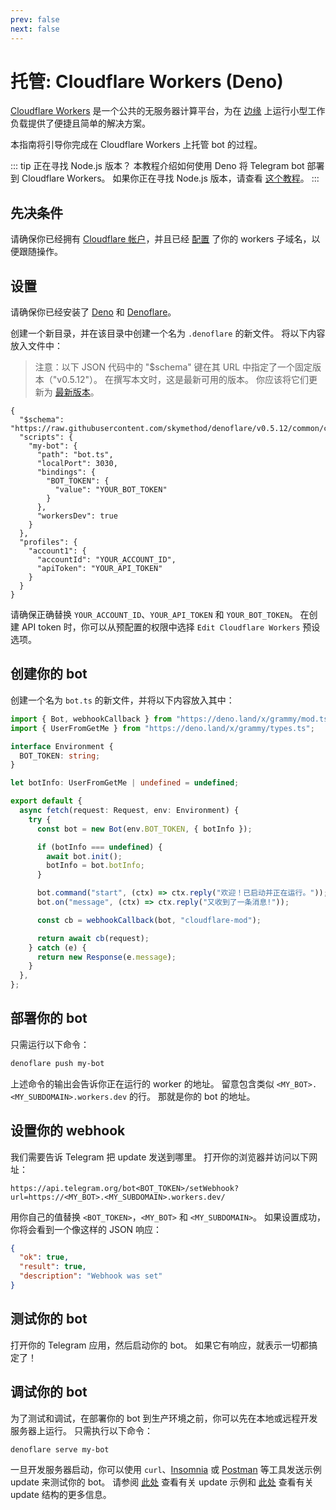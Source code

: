 ```yaml
---
prev: false
next: false
---
```


# 托管: Cloudflare Workers (Deno)

[Cloudflare Workers](https://workers.cloudflare.com) 是一个公共的无服务器计算平台，为在 [边缘](https://en.wikipedia.org/wiki/Edge_computing) 上运行小型工作负载提供了便捷且简单的解决方案。

本指南将引导你完成在 Cloudflare Workers 上托管 bot 的过程。

::: tip 正在寻找 Node.js 版本？
本教程介绍如何使用 Deno 将 Telegram bot 部署到 Cloudflare Workers。
如果你正在寻找 Node.js 版本，请查看 [这个教程](./cloudflare-workers-nodejs)。
:::

## 先决条件

请确保你已经拥有 [Cloudflare 帐户](https://dash.cloudflare.com/login)，并且已经 [配置](https://dash.cloudflare.com/?account=workers) 了你的 workers 子域名，以便跟随操作。

## 设置

请确保你已经安装了 [Deno](https://deno.com) 和 [Denoflare](https://denoflare.dev)。

创建一个新目录，并在该目录中创建一个名为 `.denoflare` 的新文件。
将以下内容放入文件中：

> 注意：以下 JSON 代码中的 "$schema" 键在其 URL 中指定了一个固定版本（"v0.5.12"）。
> 在撰写本文时，这是最新可用的版本。
> 你应该将它们更新为 [最新版本](https://github.com/skymethod/denoflare/releases)。

```json{2,9,17-18}
{
  "$schema": "https://raw.githubusercontent.com/skymethod/denoflare/v0.5.12/common/config.schema.json",
  "scripts": {
    "my-bot": {
      "path": "bot.ts",
      "localPort": 3030,
      "bindings": {
        "BOT_TOKEN": {
          "value": "YOUR_BOT_TOKEN"
        }
      },
      "workersDev": true
    }
  },
  "profiles": {
    "account1": {
      "accountId": "YOUR_ACCOUNT_ID",
      "apiToken": "YOUR_API_TOKEN"
    }
  }
}
```

请确保正确替换 `YOUR_ACCOUNT_ID`、`YOUR_API_TOKEN` 和 `YOUR_BOT_TOKEN`。
在创建 API token 时，你可以从预配置的权限中选择 `Edit Cloudflare Workers` 预设选项。

## 创建你的 bot

创建一个名为 `bot.ts` 的新文件，并将以下内容放入其中：

```ts
import { Bot, webhookCallback } from "https://deno.land/x/grammy/mod.ts";
import { UserFromGetMe } from "https://deno.land/x/grammy/types.ts";

interface Environment {
  BOT_TOKEN: string;
}

let botInfo: UserFromGetMe | undefined = undefined;

export default {
  async fetch(request: Request, env: Environment) {
    try {
      const bot = new Bot(env.BOT_TOKEN, { botInfo });

      if (botInfo === undefined) {
        await bot.init();
        botInfo = bot.botInfo;
      }

      bot.command("start", (ctx) => ctx.reply("欢迎！已启动并正在运行。"));
      bot.on("message", (ctx) => ctx.reply("又收到了一条消息!"));

      const cb = webhookCallback(bot, "cloudflare-mod");

      return await cb(request);
    } catch (e) {
      return new Response(e.message);
    }
  },
};
```

## 部署你的 bot

只需运行以下命令：

```sh
denoflare push my-bot
```

上述命令的输出会告诉你正在运行的 worker 的地址。
留意包含类似 `<MY_BOT>.<MY_SUBDOMAIN>.workers.dev` 的行。
那就是你的 bot 的地址。

## 设置你的 webhook

我们需要告诉 Telegram 把 update 发送到哪里。
打开你的浏览器并访问以下网址：

```text
https://api.telegram.org/bot<BOT_TOKEN>/setWebhook?url=https://<MY_BOT>.<MY_SUBDOMAIN>.workers.dev/
```

用你自己的值替换 `<BOT_TOKEN>`，`<MY_BOT>` 和 `<MY_SUBDOMAIN>`。
如果设置成功，你将会看到一个像这样的 JSON 响应：

```json
{
  "ok": true,
  "result": true,
  "description": "Webhook was set"
}
```

## 测试你的 bot

打开你的 Telegram 应用，然后启动你的 bot。
如果它有响应，就表示一切都搞定了！

## 调试你的 bot

为了测试和调试，在部署你的 bot 到生产环境之前，你可以先在本地或远程开发服务器上运行。
只需执行以下命令：

```sh
denoflare serve my-bot
```

一旦开发服务器启动，你可以使用 `curl`、[Insomnia](https://insomnia.rest) 或 [Postman](https://postman.com) 等工具发送示例 update 来测试你的 bot。
请参阅 [此处](https://core.telegram.org/bots/webhooks#testing-your-bot-with-updates) 查看有关 update 示例和 [此处](https://core.telegram.org/bots/api#update) 查看有关 update 结构的更多信息。
